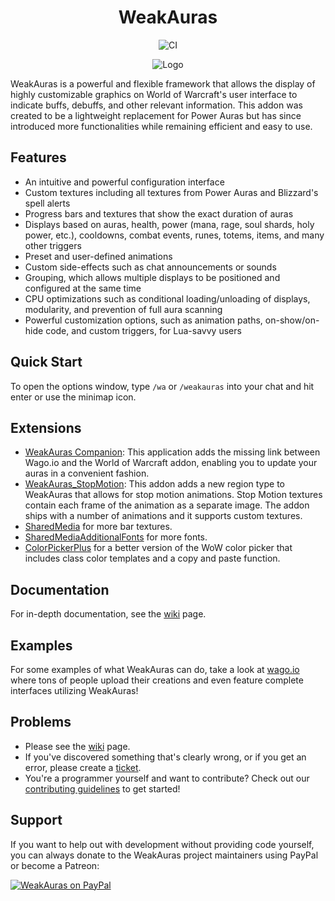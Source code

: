 <div align="center">

# WeakAuras

![CI](https://github.com/Maczuga/WeakAuras2-MoP/workflows/CI/badge.svg)

![Logo](https://i.imgur.com/wwbxeCG.jpeg)
</div>

WeakAuras is a powerful and flexible framework that allows the display of highly customizable graphics on World of Warcraft's user interface to indicate buffs, debuffs, and other relevant information. This addon was created to be a lightweight replacement for Power Auras but has since introduced more functionalities while remaining efficient and easy to use.

## Features

* An intuitive and powerful configuration interface
* Custom textures including all textures from Power Auras and Blizzard's spell alerts
* Progress bars and textures that show the exact duration of auras
* Displays based on auras, health, power (mana, rage, soul shards, holy power, etc.), cooldowns, combat events, runes, totems, items, and many other triggers
* Preset and user-defined animations
* Custom side-effects such as chat announcements or sounds
* Grouping, which allows multiple displays to be positioned and configured at the same time
* CPU optimizations such as conditional loading/unloading of displays, modularity, and prevention of full aura scanning
* Powerful customization options, such as animation paths, on-show/on-hide code, and custom triggers, for Lua-savvy users

## Quick Start

To open the options window, type `/wa` or `/weakauras` into your chat and hit enter or use the minimap icon.

## Extensions

* [WeakAuras Companion](https://weakauras.wtf): This application adds the missing link between Wago.io and the World of Warcraft addon, enabling you to update your auras in a convenient fashion.
* [WeakAuras_StopMotion](https://www.curseforge.com/wow/addons/weakauras-stop-motion): This addon adds a new region type to WeakAuras that allows for stop motion animations. Stop Motion textures contain each frame of the animation as a separate image. The addon ships with a number of animations and it supports custom textures.
* [SharedMedia](https://www.curseforge.com/wow/addons/sharedmedia) for more bar textures.
* [SharedMediaAdditionalFonts](https://www.curseforge.com/wow/addons/shared-media-additional-fonts) for more fonts.
* [ColorPickerPlus](https://www.curseforge.com/wow/addons/colorpickerplus) for a better version of the WoW color picker that includes class color templates and a copy and paste function.

## Documentation

For in-depth documentation, see the [wiki](https://github.com/WeakAuras/WeakAuras2/wiki) page.

## Examples

For some examples of what WeakAuras can do, take a look at [wago.io](https://wago.io/) where tons of people upload their creations and even feature complete interfaces utilizing WeakAuras!

## Problems

* Please see the [wiki](https://github.com/Maczuga/WeakAuras2-MoP/wiki) page.
* If you've discovered something that's clearly wrong, or if you get an error, please create a [ticket](https://github.com/Maczuga/WeakAuras2-MoP/issues).
* You're a programmer yourself and want to contribute? Check out our [contributing guidelines](CONTRIBUTING.md) to get started!

## Support

If you want to help out with development without providing code yourself, you can always donate to the WeakAuras project maintainers using PayPal or become a Patreon:

[![WeakAuras on PayPal](https://www.paypalobjects.com/en_US/i/btn/btn_donateCC_LG.gif)](https://www.paypal.com/donate?hosted_button_id=XJ5735SMPNRPJ)
